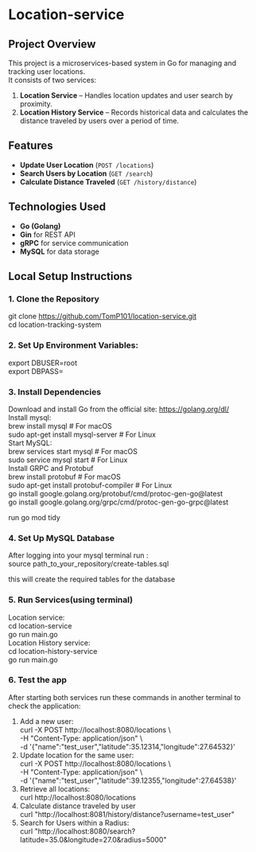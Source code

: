 # Location-service

## Project Overview

This project is a microservices-based system in Go for managing and tracking user locations.  
It consists of two services: 

1. **Location Service** – Handles location updates and user search by proximity.  
2. **Location History Service** – Records historical data and calculates the distance traveled by users over a period of time.

## Features

- **Update User Location** (`POST /locations`)  
- **Search Users by Location** (`GET /search`)  
- **Calculate Distance Traveled** (`GET /history/distance`)  


## Technologies Used

- **Go (Golang)**  
- **Gin** for REST API  
- **gRPC** for service communication  
- **MySQL** for data storage

## Local Setup Instructions

### 1. Clone the Repository

git clone https://github.com/TomP101/location-service.git  
cd location-tracking-system  

### 2. Set Up Environment Variables:

export DBUSER=root  
export DBPASS=  

### 3. Install Dependencies
Download and install Go from the official site: https://golang.org/dl/  
Install mysql:  
  brew install mysql  # For macOS    
  sudo apt-get install mysql-server  # For Linux  
  Start MySQL:  
    brew services start mysql  # For macOS    
    sudo service mysql start  # For Linux    
Install GRPC and Protobuf  
  brew install protobuf  # For macOS    
  sudo apt-get install protobuf-compiler  # For Linux   
  go install google.golang.org/protobuf/cmd/protoc-gen-go@latest    
  go install google.golang.org/grpc/cmd/protoc-gen-go-grpc@latest  

run go mod tidy  

### 4. Set Up MySQL Database

After logging into your mysql terminal run :  
source path_to_your_repository/create-tables.sql  

this will create the required tables for the database  

### 5. Run Services(using terminal)

Location service:  
  cd location-service    
  go run main.go    
Location History service:  
  cd location-history-service    
  go run main.go    

### 6. Test the app  
After starting both services run these commands in another terminal to check the application:  
1. Add a new user:  
curl -X POST http://localhost:8080/locations \  
-H "Content-Type: application/json" \  
-d '{"name":"test_user","latitude":35.12314,"longitude":27.64532}'  
2. Update location for the same user:  
curl -X POST http://localhost:8080/locations \  
-H "Content-Type: application/json" \  
-d '{"name":"test_user","latitude":39.12355,"longitude":27.64538}'  
3. Retrieve all locations:  
curl http://localhost:8080/locations  
4. Calculate distance traveled by user  
curl "http://localhost:8081/history/distance?username=test_user"  
5. Search for Users within a Radius:  
curl "http://localhost:8080/search?latitude=35.0&longitude=27.0&radius=5000"  


